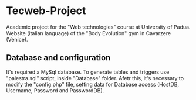 # Tecweb-Project
Academic project for the "Web technologies" course at University of Padua.
Website (italian language) of the "Body Evolution" gym in Cavarzere (Venice).
## Database and configuration
It's required a MySql database. To generate tables and triggers use "palestra.sql" script, inside "Database" folder. Afetr this, it's necessary to modify the "config.php" file, setting data for Database access (HostDB, Username, Password and PasswordDB).
